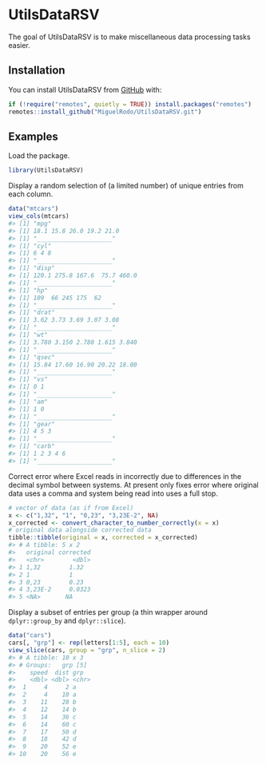 
<!-- README.md is generated from README.Rmd. Please edit that file -->

# UtilsDataRSV

<!-- badges: start -->
<!-- badges: end -->

The goal of UtilsDataRSV is to make miscellaneous data processing tasks
easier.

## Installation

You can install UtilsDataRSV from [GitHub](https://www.github.com) with:

``` r
if (!require("remotes", quietly = TRUE)) install.packages("remotes")
remotes::install_github("MiguelRodo/UtilsDataRSV.git")
```

## Examples

Load the package.

``` r
library(UtilsDataRSV)
```

Display a random selection of (a limited number) of unique entries from
each column.

``` r
data("mtcars")
view_cols(mtcars)
#> [1] "mpg"
#> [1] 18.1 15.8 26.0 19.2 21.0
#> [1] "_____________________"
#> [1] "cyl"
#> [1] 6 4 8
#> [1] "_____________________"
#> [1] "disp"
#> [1] 120.1 275.8 167.6  75.7 460.0
#> [1] "_____________________"
#> [1] "hp"
#> [1] 109  66 245 175  62
#> [1] "_____________________"
#> [1] "drat"
#> [1] 3.62 3.73 3.69 3.07 3.08
#> [1] "_____________________"
#> [1] "wt"
#> [1] 3.780 3.150 2.780 1.615 3.840
#> [1] "_____________________"
#> [1] "qsec"
#> [1] 15.84 17.60 16.90 20.22 18.00
#> [1] "_____________________"
#> [1] "vs"
#> [1] 0 1
#> [1] "_____________________"
#> [1] "am"
#> [1] 1 0
#> [1] "_____________________"
#> [1] "gear"
#> [1] 4 5 3
#> [1] "_____________________"
#> [1] "carb"
#> [1] 1 2 3 4 6
#> [1] "_____________________"
```

Correct error where Excel reads in incorrectly due to differences in the
decimal symbol between systems. At present only fixes error where
original data uses a comma and system being read into uses a full stop.

``` r
# vector of data (as if from Excel)
x <- c("1,32", "1", "0,23", "3,23E-2", NA)
x_corrected <- convert_character_to_number_correctly(x = x)
# original data alongside corrected data
tibble::tibble(original = x, corrected = x_corrected)
#> # A tibble: 5 x 2
#>   original corrected
#>   <chr>        <dbl>
#> 1 1,32        1.32  
#> 2 1           1     
#> 3 0,23        0.23  
#> 4 3,23E-2     0.0323
#> 5 <NA>       NA
```

Display a subset of entries per group (a thin wrapper around
`dplyr::group_by` and `dplyr::slice`).

``` r
data("cars")
cars[, "grp"] <- rep(letters[1:5], each = 10)
view_slice(cars, group = "grp", n_slice = 2)
#> # A tibble: 10 x 3
#> # Groups:   grp [5]
#>    speed  dist grp  
#>    <dbl> <dbl> <chr>
#>  1     4     2 a    
#>  2     4    10 a    
#>  3    11    28 b    
#>  4    12    14 b    
#>  5    14    36 c    
#>  6    14    60 c    
#>  7    17    50 d    
#>  8    18    42 d    
#>  9    20    52 e    
#> 10    20    56 e
```
